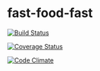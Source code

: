 # fast-food-fast
[![Build Status](https://travis-ci.com/Basitomania/Fast-Food-Fast.svg?branch=develop)](https://travis-ci.com/Basitomania/Fast-Food-Fast)

[![Coverage Status](https://coveralls.io/repos/github/Basitomania/Fast-Food-Fast/badge.svg)](https://coveralls.io/github/Basitomania/Fast-Food-Fast)

[![Code Climate](https://codeclimate.com/github/codeclimate/codeclimate/badges/gpa.svg)](https://codeclimate.com/github/github/Basitomania/Fast-Food-Fast)